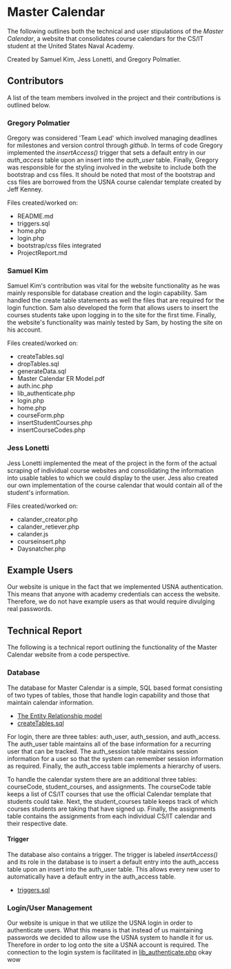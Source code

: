 # Master Calendar

The following outlines both the technical and user stipulations of the *Master Calendar*, a website that consolidates course calendars for the CS/IT student at the United States Naval Academy.

Created by Samuel Kim, Jess Lonetti, and Gregory Polmatier.

## Contributors

A list of the team members involved in the project and their contributions is outlined below.

### Gregory Polmatier

Gregory was considered 'Team Lead' which involved managing deadlines for milestones and version control through *github*. In terms of code Gregory implemented the *insertAccess()* trigger that sets a default entry in our *auth_access* table upon an insert into the *auth_user* table. Finally, Gregory was responsible for the styling involved in the website to include both the bootstrap and css files. It should be noted that most of the bootstrap and css files are borrowed from the USNA course calendar template created by Jeff Kenney.

Files created/worked on:
* README.md
* triggers.sql
* home.php
* login.php
* bootstrap/css files integrated
* ProjectReport.md

### Samuel Kim

Samuel Kim's contribution was vital for the website functionality as he was mainly responsible for database creation and the login capability. Sam handled the create table statements as well the files that are required for the login function. Sam also developed the form that allows users to insert the courses students take upon logging in to the site for the first time. Finally, the website's functionality was mainly tested by Sam, by hosting the site on his account.

Files created/worked on:
* createTables.sql
* dropTables.sql
* generateData.sql
* Master Calendar ER Model.pdf
* auth.inc.php
* lib_authenticate.php
* login.php
* home.php
* courseForm.php
* insertStudentCourses.php
* insertCourseCodes.php


### Jess Lonetti

Jess Lonetti implemented the meat of the project in the form of the actual scraping of individual course websites and consolidating the information into usable tables to which we could display to the user. Jess also created our own implementation of the course calendar that would contain all of the student's information.

Files created/worked on:
* calander_creator.php
* calander_retiever.php
* calander.js
* courseinsert.php
* Daysnatcher.php


## Example Users

Our website is unique in the fact that we implemented USNA authentication. This means that anyone with academy credentials can access the website. Therefore, we do not have example users as that would require divulging real passwords.

## Technical Report

The following is a technical report outlining the functionality of the Master Calendar website from a code perspective.

### Database

The database for Master Calendar is a simple, SQL based format consisting of two types of tables, those that handle login capability and those that maintain calendar information.

* [The Entity Relationship model](tables/projectERModel.pdf)
* [createTables.sql](tables/sql/createTables.sql)

For login, there are three tables: auth_user, auth_session, and auth_access. The auth_user table maintains all of the base information for a recurring user that can be tracked. The auth_session table maintains session information for a user so that the system can remember session information as required. Finally, the auth_access table implements a hierarchy of users.   

To handle the calendar system there are an additional three tables: courseCode, student_courses, and assignments. The courseCode table keeps a list of CS/IT courses that use the official Calendar template that students could take. Next, the student_courses table keeps track of which courses students are taking that have signed up. Finally, the assignments table contains the assignments from each individual CS/IT calendar and their respective date.

#### Trigger

The database also contains a trigger. The trigger is labeled *insertAccess()* and its role in the database is to insert a default entry into the auth_access table upon an insert into the auth_user table. This allows every new user to automatically have a default entry in the auth_access table.

* [triggers.sql](tables/sql/triggers.sql)


### Login/User Management

Our website is unique in that we utilize the USNA login in order to authenticate users. What this means is that instead of us maintaining passwords we decided to allow use the USNA system to handle it for us. Therefore in order to log onto the site a USNA account is required. The connection to the login system is facilitated in [lib_authenticate.php](login/lib_authenticate.php) okay wow
